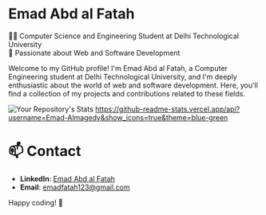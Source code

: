 # Emad Abd al Fatah

👨‍🎓 Computer Science and Engineering Student at Delhi Technological University  
🚀 Passionate about Web and Software Development

Welcome to my GitHub profile! I'm Emad Abd al Fatah, a Computer Engineering student at Delhi Technological University, and I'm deeply enthusiastic about the world of web and software development.
Here, you'll find a collection of my projects and contributions related to these fields.

![Your Repository's Stats](https://github-readme-stats.vercel.app/api/top-langs/?username=Emad-Almagedy&theme=blue-green)
https://github-readme-stats.vercel.app/api?username=Emad-Almagedy&show_icons=true&theme=blue-green



# 📫 Contact

- **LinkedIn**: [Emad Abd al Fatah]([https://www.linkedin.com/in/emad-abd-al-fatah/](https://in.linkedin.com/in/emad-abd-al-fatah-kaid-b530b627b))
- **Email**: emadfatah123@gmail.com


Happy coding! 🚀
